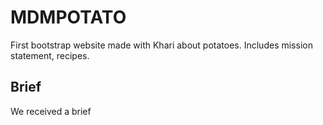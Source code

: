 # MDMPOTATO
First bootstrap website made with Khari about potatoes. Includes mission statement, recipes.
## Brief
We received a brief 
